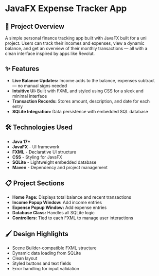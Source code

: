 # JavaFX Expense Tracker App

## 🚀 Project Overview

A simple personal finance tracking app built with JavaFX built for a uni project. Users can track their incomes and expenses, view a dynamic balance, and get an overview of their monthly transactions — all with a clean interface inspired by apps like Revolut.

## ✨ Features

- **Live Balance Updates:** Income adds to the balance, expenses subtract — no manual signs needed  
- **Intuitive UI:** Built with FXML and styled using CSS for a sleek and minimal interface  
- **Transaction Records:** Stores amount, description, and date for each entry  
- **SQLite Integration:** Data persistence with embedded SQL database  

## 🛠️ Technologies Used

- **Java 17+**
- **JavaFX** - UI framework
- **FXML** - Declarative UI structure
- **CSS** - Styling for JavaFX
- **SQLite** - Lightweight embedded database
- **Maven** - Dependency and project management

## 📋 Project Sections

- **Home Page:** Displays total balance and recent transactions
- **Income Popup Window:** Add income entries
- **Expense Popup Window:** Add expense entries
- **Database Class:** Handles all SQLite logic
- **Controllers:** Tied to each FXML to manage user interactions

## 🖌️ Design Highlights

- Scene Builder-compatible FXML structure
- Dynamic data loading from SQLite
- Clean layout
- Styled buttons and text fields
- Error handling for input validation


